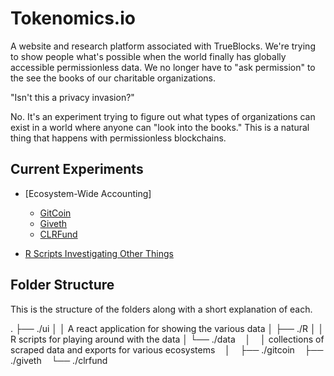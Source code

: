 # Tokenomics.io

A website and research platform associated with TrueBlocks. We're trying to show people what's possible when the world finally has globally accessible permissionless data. We no longer have to "ask permission" to the see the books of our charitable organizations.

"Isn't this a privacy invasion?"

No. It's an experiment trying to figure out what types of organizations can exist in a world where anyone can "look into the books." This is a natural thing that happens with permissionless blockchains.

## Current Experiments

- [Ecosystem-Wide Accounting]
  - [GitCoin](./gitcoin)
  - [Giveth](./giveth)
  - [CLRFund](./clrfund)

- [R Scripts Investigating Other Things](https://github.com/TrueBlocks/tokenomics)

## Folder Structure

This is the structure of the folders along with a short explanation of each.

.
├── ./ui
│
│ A react application for showing the various data
│
├── ./R
│
│ R scripts for playing around with the data
│
└── ./data
    │
    │ collections of scraped data and exports for various ecosystems
    │
    ├── ./gitcoin
    ├── ./giveth
    └── ./clrfund
